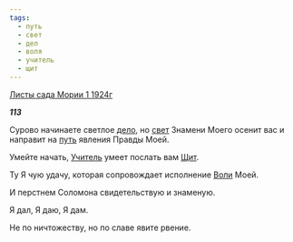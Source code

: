 ```yaml
---
tags:
  - путь
  - свет
  - дел
  - воля
  - учитель
  - щит
---
```

[Листы сада Мории 1 1924г](https://127.0.0.1:4002/agni/1924)

___113___

Сурово начинаете светлое [дело](../../../tags/#дел), но [свет](../../../tags/#свет) Знамени Моего осенит вас и направит на [путь](../../../tags/#путь) явления Правды Моей.   

Умейте начать, [Учитель](../../../tags/#учитель) умеет послать вам [Щит](../../../tags/#щит).   

Ту Я чую удачу, которая сопровождает исполнение [Воли](../../../tags/#воля) Моей.   

И перстнем Соломона свидетельствую и знаменую.   

Я дал, Я даю, Я дам.   

Не по ничтожеству, но по славе явите рвение.   

